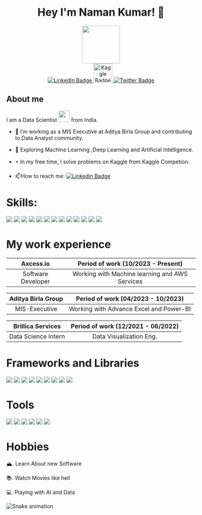 <h1 align="center"> Hey I'm Naman Kumar! <span class="wave">👋 </span></h1>

<div id="header" align="center">
  <img src="https://media.giphy.com/media/M9gbBd9nbDrOTu1Mqx/giphy.gif" width="100"/>
</div>
<div align="center" id="badges">
  <a href="https://www.linkedin.com/in/naman-kumar-4b3b39197/">
    <img src="https://img.shields.io/badge/LinkedIn-blue?style=for-the-badge&logo=linkedin&logoColor=white" alt="LinkedIn Badge"/>
  </a>
  <a href="https://www.kaggle.com/namankr1812/code">
    <img height="50" src="https://tse4.mm.bing.net/th/id/OIP.V1ofn6mJ1viNqD250of3sQHaDt?pid=ImgDet&rs=1" alt="Kaggle Badge"/>
  </a>
  <a href="your-twitter-URL">
    <img src="https://img.shields.io/badge/Twitter-blue?style=for-the-badge&logo=twitter&logoColor=white" alt="Twitter Badge"/>
  </a>
</div>






<h2>About me </h2>

I am a Data Scientist  <img src="https://media.giphy.com/media/WUlplcMpOCEmTGBtBW/giphy.gif" width="30"> from India.

- :telescope: I’m working as a MIS Executive at Aditya Birla Group and contributing to Data Analyst community.

- :seedling: Exploring Machine Learning ,Deep Learning and Artificial Intelligence.

- :zap: In my free time, I solve problems on Kaggle from Kaggle Competion.

- :mailbox:How to reach me: [![Linkedin Badge](https://img.shields.io/badge/-kakbar-blue?style=flat&logo=Linkedin&logoColor=white)](https://www.linkedin.com/in/naman-kumar-4b3b39197/)

<h1>Skills:</h1>
  <p>
  <img src="https://img.shields.io/badge/Python-3776AB?style=for-the-badge&logo=python&logoColor=white" />
  <img src="https://img.shields.io/badge/Machine Learning-E34F26?style=for-the-badge&logo=Machine Learning5&logoColor=white" />
  <img src="https://img.shields.io/badge/Deep Learning-1572B6?style=for-the-badge&logo=Deep Learning3&logoColor=white" />
  <img src="https://img.shields.io/badge/SQL-323330?style=for-the-badge&logo=SQL&logoColor=F7DF1E" />
  <img src="https://img.shields.io/badge/Selinum-007ACC?style=for-the-badge&logo=Selinum&logoColor=white" />
  <img src="https://img.shields.io/badge/C-00599C?style=for-the-badge&logo=c&logoColor=white" />
  <img src="https://img.shields.io/badge/Computer-Vision-ED8B00?style=for-the-badge&logo=Computer-Vision&logoColor=white" />
  <img src="https://img.shields.io/badge/MS-Excel-777BB4?style=for-the-badge&logo=MS-Excel&logoColor=white" />
  <img src="https://img.shields.io/badge/Neural Network-FA7343?style=for-the-badge&logo=Neural Network&logoColor=white" />
  <img src="https://img.shields.io/badge/Azure-00ADD8?style=for-the-badge&logo=Azure&logoColor=white" />
  <img src="https://img.shields.io/badge/Hadoop-CC342D?style=for-the-badge&logo=Hadoop&logoColor=white" />
  <img src="https://img.shields.io/badge/Web-Scrapping-5E5C5C?style=for-the-badge&logo=Web-Scrapping&logoColor=white" />
   <img src="https://img.shields.io/badge/Power-BI-3776AB?style=for-the-badge&logo=Power-BI&logoColor=white" />
</p>

<h1>My work experience</h1>


| Axcess.io | Period of work (10/2023 - Present) |
|:---------:|:----------------------------------:|
| Software Developer | Working with Machine learning and AWS Services |

| Aditya Birla Group | Period of work (04/2023 - 10/2023) |
|:---------:|:----------------------------------:|
| MIS-Executive | Working with Advance Excel and Power-BI |


| Brillica Services| Period of work (12/2021 - 06/2022) |
|:---------:|:----------------------------------:|
| Data Science Intern | Data Visualization Eng. |

<h1>Frameworks and Libraries</h1>
<p>
  <img src="https://img.shields.io/badge/TensorFlow-20232A?style=for-the-badge&logo=TensorFlow&logoColor=61DAFB" />
  <img src="https://img.shields.io/badge/Scikit-learn-339933?style=for-the-badge&logo=Scikit-learn&logoColor=white" />
  <img src="https://img.shields.io/badge/Keras-512BD4?style=for-the-badge&logo=Keras&logoColor=white" />
  <img src="https://img.shields.io/badge/Pandas-20232A?style=for-the-badge&logo=Pandas&logoColor=61DAFB" />
  <img src="https://img.shields.io/badge/PyTorch-4A4A55?style=for-the-badge&logo=PyTorch&logoColor=FF3E00" />
  <img src="https://img.shields.io/badge/Matplotlib-35495E?style=for-the-badge&logo=Matplotlib&logoColor=4FC08D" />
  <img src="https://img.shields.io/badge/Numpy-DD0031?style=for-the-badge&logo=Numpy&logoColor=white" />
  <img src="https://img.shields.io/badge/Seaborn-E23237?style=for-the-badge&logo=Seaborn&logoColor=white" />
  <img src="https://img.shields.io/badge/Theano-563D7C?style=for-the-badge&logo=Theano&logoColor=white" />
  
</p>
<h1>Tools</h1>
<p>
  <img src="https://img.shields.io/badge/SAS-007ACC?style=flat-square&logo=SAS&logoColor=white" />
  <img src="https://img.shields.io/badge/Apache Spark-0078D4?style=for-the-badge&logo=Apache Spark%20studio%20code&logoColor=white" />
  <img src="https://img.shields.io/badge/BigML-5C2D91?style=for-the-badge&logo=BigML%20studio&logoColor=white" />
  <img src="https://img.shields.io/badge/MatLab-66595C?style=for-the-badge&logo=MatLab&logoColor=white" />
  <img src="https://img.shields.io/badge/Excel-2C2255?style=for-the-badge&logo=Excel&logoColor=white" />
  <img src="https://img.shields.io/badge/TensorFlow-%23575757.svg?&style=for-the-badge&logo=TensorFlow-text&logoColor=important" />
</p>

<h1>Hobbies</h1>

🏔. Learn About new Software  

📚. Watch Movies like hell 

💻. Playing with AI and Data

![Snake animation](https://github.com/thepiyushmalhotra/thepiyushmalhotra/blob/output/github-contribution-grid-snake.svg)


<!---
Namankr1812/Namankr1812 is a ✨ special ✨ repository because its `README.md` (this file) appears on your GitHub profile.
You can click the Preview link to take a look at your changes.
--->

